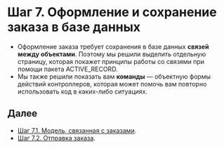 # Шаг 7. Оформление и сохранение заказа в базе данных

* Оформление заказа требует сохранения в базе данных **связей между объектами**. Поэтому мы решили выделить отдельную страницу, которая покажет принципы работы со связями при помощи пакета ACTIVE_RECORD.
* Мы также решили показать вам **команды** — объектную формы действий контроллеров, которая может помочь вам повторно использовать код в каких-либо ситуациях.

## Далее

* [Шаг 7.1. Модель, связанная с заказами](./step7-1.md).
* [Шаг 7.2. Отправка заказа](./step7-2.md).
